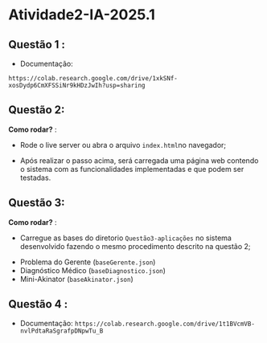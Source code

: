 # Atividade2-IA-2025.1

## Questão 1 :

* Documentação:

`https://colab.research.google.com/drive/1xkSNf-xosDydp6CmXFSSiNr9kHDzJwIh?usp=sharing`


## Questão 2:

**Como rodar?** : 

* Rode o live server ou abra o arquivo `index.html`no navegador;

- Após realizar o passo acima, será carregada uma página web contendo o sistema com as funcionalidades implementadas e que podem ser testadas.


## Questão 3:

**Como rodar?** : 

* Carregue as bases do diretorio `Questão3-aplicações` no sistema desenvolvido fazendo o mesmo procedimento descrito na questão 2;
- Problema do Gerente (`baseGerente.json`)
- Diagnóstico Médico (`baseDiagnostico.json`)
- Mini-Akinator (`baseAkinator.json`)


## Questão 4 :

* Documentação:
`https://colab.research.google.com/drive/1t1BVcmVB-nvlPdtaRaSgrafpDNpwTu_B`
